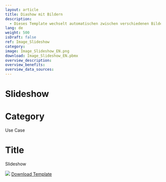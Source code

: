 ```yaml
---
layout: article
title: Diashow mit Bildern
description: 
  - Dieses Template wechselt automatischen zwischen verschiedenen Bildern als Diashow.
lang: de
weight: 500
isDraft: false
ref: Image_Slideshow
category:
image: Image_Slideshow_EN.png
download: Image_Slideshow_EN.pbmx
overview_description:
overview_benefits:
overview_data_sources:
---
```

# Slideshow 


# Category
Use Case

# Title 
Slideshow

![](Slideshow-EN.png)
[Download Template](Slideshow-EN.pbmx?raw=true)